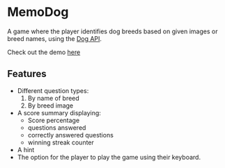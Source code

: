 # MemoDog
A game where the player identifies dog breeds based on given images or breed names, using the [Dog API](https://pedantic-ptolemy-0cd991.netlify.com/).

Check out the demo [here](https://github.com/CurlyBracket1990/memo-dog)

## Features
- Different question types:
    1. By name of breed
    2. By breed image
- A score summary displaying:
    - Score percentage 
    - questions answered
    - correctly answered questions
    - winning streak counter
- A hint 
- The option for the player to play the game using their keyboard. 
